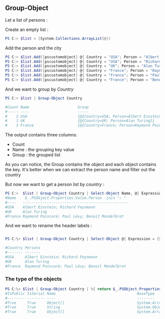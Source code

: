## Group-Object

Let a list of persons : 

Create an empty list : 

```ps1
PS C:> $list = [System.Collections.ArrayList]@()
```

Add the person and the city  

```ps1
PS C:> $list.Add([pscustomobject] @{ Country = "USA"; Person = "Albert Einstein" })
PS C:> $list.Add([pscustomobject] @{ Country = "USA"; Person = "Richard Feynmann" })
PS C:> $list.Add([pscustomobject] @{ Country = "UK"; Person = "Alan Turing" })
PS C:> $list.Add([pscustomobject] @{ Country = "France"; Person = "Raymond Poincaré" })
PS C:> $list.Add([pscustomobject] @{ Country = "France"; Person = "Paul Lévy" })
PS C:> $list.Add([pscustomobject] @{ Country = "France"; Person = "Benoit Mandelbrot" })
```

And we want to group by _Country_  


```ps1
PS C:> $list | Group-Object Country

#Count Name                      Group
#----- ----                      -----
#    2 USA                       {@{Country=USA; Person=Albert Einstein}, @{Country=USA; Person=Richard Feynmann}}
#    1 UK                        {@{Country=UK; Person=Alan Turing}}
#    3 France                    {@{Country=France; Person=Raymond Poincaré}, @{Country=France; Person=Paul Lévy}, @{Country=France; Person=Benoit Mandelbrot}}

```

The output contains three columns:
- Count
- Name : the grouping key value
- Group : the grouped list

As you can notice, the Group contains the object and each object contains the key. It's better when we can extract the person name and filter out the country

But now we want to get a person list by _country_ : 

```ps1
PS C:>  $list | Group-Object Country | Select-Object Name, @{ Expression = { $_.PSObject.Properties.Value.Person -join "; " } }                                                                                                                                                                       
#Name    $_.PSObject.Properties.Value.Person -join "; "
#----   ------------------------------------------------
#USA    Albert Einstein; Richard Feynmann
#UK     Alan Turing
#France Raymond Poincaré; Paul Lévy; Benoit Mandelbrot
```


And we want to rename the header labels :

```ps1

PS C:\> $list | Group-Object Country | Select-Object @{ Expression = {$_.Name}; Label = "Country" }, @{ Expression = { $_.PSObject.Properties.Value.Person -join "; " };  Label = "Persons" }                                                                                                         

#Country Persons
#------- -------
#USA     Albert Einstein; Richard Feynmann
#UK      Alan Turing
#France  Raymond Poincaré; Paul Lévy; Benoit Mandelbrot
```


### The type of the objects

```ps1
PS C:\> $list | Group-Object Country | %{ return $_.PSObject.Properties.Value.Person.GetType() }                                                                                                                                                                                                      
#IsPublic IsSerial Name                                     BaseType
#-------- -------- ----                                     --------
#True     True     Object[]                                 System.Array
#True     True     String                                   System.Object
#True     True     Object[]                                 System.Array

```


